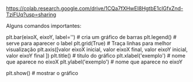 https://colab.research.google.com/drive/1CQa7fXHwEI8HgtbE1clGfxZnd-TziFUq?usp=sharing

Alguns comandos importantes:

plt.bar(eixoX, eixoY, label='') # cria um gráfico de barras
plt.legend() # serve para aparecer o label
plt.grid(True) # Traça linhas para melhor visualização
plt.axis([valor eixoX inicial, valor eixoX final, valor eixoY inicial, valor eixoY final ])
plt.title() # titulo do gráfico
plt.xlabel('exemplo') # nome que aparece no eixoX
plt.ylabel('exemplo') # nome que aparece no eixoY

plt.show() # mostrar o gráfico
